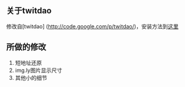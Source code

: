﻿##  关于twitdao

修改自[twitdao] (http://code.google.com/p/twitdao/)，安装方法到[这里](http://code.google.com/p/twitdao/)

##  所做的修改
1. 短地址还原
2. img.ly图片显示尺寸
3. 其他小的细节 
